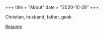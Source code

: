 +++
title = "About"
date = "2020-10-28"
+++

Christian, husband, father, geek.

[Resume](MattBaker_Resume_Latest.pdf)
